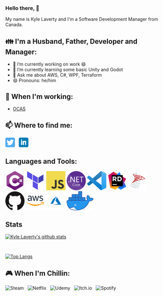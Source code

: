 ### Hello there, 👋

My name is Kyle Laverty and I'm a Software Development Manager from Canada.

## 👪 I'm a Husband, Father, Developer and Manager:
- 🔭 I’m currently working on work 😄
- 🌱 I’m currently learning some basic Unity and Godot
- 💬 Ask me about AWS, C#, WPF, Terraform
- 😄 Pronouns: he/him

## 💼 When I'm working:
- [OCAS](https://www.ocas.ca/)

## 📫 Where to find me:
<p>
    <a href="https://twitter.com/k_laverty"><img height="30" src="https://github.com/kylelaverty/kylelaverty/blob/main/icon/twitter.png?raw=true"></a>&nbsp;&nbsp;
    <a href="https://www.linkedin.com/in/kylelaverty/"><img height="30" src="https://github.com/kylelaverty/kylelaverty/blob/main/icon/linkedin.png?raw=true"></a>
</p>


## Languages and Tools:
<a href="https://en.wikipedia.org/wiki/C_Sharp_(programming_language)" title="JavaScript"><img height="60" src="icon/csharp.svg"></a>
<a href="https://www.terraform.io/" title="Terraform"><img height="60" src="icon/terraform.png"></a>
<a href="https://en.wikipedia.org/wiki/JavaScript" title="JavaScript"><img height="60" src="icon/javascript.png"></a>
<a href="https://dotnet.microsoft.com/" title=".NET Core"><img height="60" src="icon/netcore.png"></a>
<a href="https://code.visualstudio.com/" title="Visual Studio Code"><img height="60" src="icon/vscode_1.35.png"></a>
<a href="https://www.jetbrains.com/rider/" title="Jet Brains Rider"><img height="60" src="icon/rider.png"></a>
<a href="https://www.microsoft.com/en-ca/sql-server" title="MS Sql Server"><img height="60" src="icon/mssql.png"></a>
<a href="https://github.com/" title="GitHub"><img height="60" src="icon/github.png"></a>
<a href="https://aws.amazon.com/" title="AWS"><img height="60" src="icon/aws.png"></a>
<a href="https://azure.microsoft.com/en-ca/" title="Azure"><img height="60" src="icon/azure.png"></a>
<a href="https://www.docker.com/" title="Docker"><img height="60" src="icon/docker.png"></a>

## Stats

[![Kyle Laverty's github stats](https://github-readme-stats.vercel.app/api?username=kylelaverty&count_private=true&show_icons=true)](https://github.com/anuraghazra/github-readme-stats)


<br/>

[![Top Langs](https://github-readme-stats.vercel.app/api/top-langs/?username=kylelaverty&count_private=true&layout=compact)](https://github.com/anuraghazra/github-readme-stats)

## 🎮 When I'm Chillin:

![Steam](https://img.shields.io/badge/steam-%23000000.svg?style=for-the-badge&logo=steam&logoColor=white) &nbsp;
![Netflix](https://img.shields.io/badge/Netflix-E50914?style=for-the-badge&logo=netflix&logoColor=white) &nbsp;
![Udemy](https://img.shields.io/badge/Udemy-A435F0?style=for-the-badge&logo=Udemy&logoColor=white) &nbsp;
![Itch.io](https://img.shields.io/badge/Itch-%23FF0B34.svg?style=for-the-badge&logo=Itch.io&logoColor=white) &nbsp;
![Spotify](https://img.shields.io/badge/Spotify-1ED760?style=for-the-badge&logo=spotify&logoColor=white)